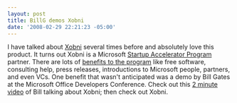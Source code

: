 ```yaml
---
layout: post
title: BillG demos Xobni
date: '2008-02-29 22:21:23 -05:00'
---
```


I have talked about [Xobni](http://www.xobni.com/) several times before and absolutely love this product. It turns out Xobni is a Microsoft [Startup Accelerator Program](http://microsoftstartupzone.com/accelerator/country.aspx?c=en) partner. There are lots of [benefits to the program](http://dondodge.typepad.com/the_next_big_thing/2008/01/microsoft-start.html) like free software, consulting help, press releases, introductions to Microsoft people, partners, and even VCs. One benefit that wasn't anticipated was a demo by Bill Gates at the Microsoft Office Developers Conference. Check out this [2 minute video](http://youtube.com/watch?v=Mr5zOxG7wbU) of Bill talking about Xobni; then check out Xobni.
